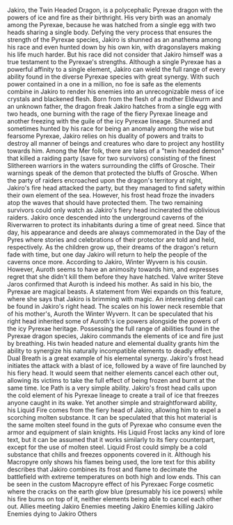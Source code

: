 Jakiro, the Twin Headed Dragon, is a polycephalic Pyrexae dragon with the powers of ice and fire as their birthright. His very birth was an anomaly among the Pyrexae, because he was hatched from a single egg with two heads sharing a single body. Defying the very process that ensures the strength of the Pyrexae species, Jakiro is shunned as an anathema among his race and even hunted down by his own kin, with dragonslayers making his life much harder.
But his race did not consider that Jakiro himself was a true testament to the Pyrexae's strengths. Although a single Pyrexae has a powerful affinity to a single element, Jakiro can wield the full range of every ability found in the diverse Pyrexae species with great synergy. With such power contained in a one in a million, no foe is safe as the elements combine in Jakiro to render his enemies into an unrecognizable mess of ice crystals and blackened flesh.
Born from the flesh of a mother Eldwurm and an unknown father, the dragon freak Jakiro hatches from a single egg with two heads, one burning with the rage of the fiery Pyrexae lineage and another freezing with the guile of the icy Pyrexae lineage. Shunned and sometimes hunted by his race for being an anomaly among the wise but fearsome Pyrexae, Jakiro relies on his duality of powers and traits to destroy all manner of beings and creatures who dare to project any hostility towards him.
Among the Mer folk, there are tales of a "twin headed demon" that killed a raiding party (save for two survivors) consisting of the finest Slithereen warriors in the waters surrounding the cliffs of Grosche. Their warnings speak of the demon that protected the bluffs of Grosche. When the party of raiders encroached upon the dragon's territory at night, Jakiro's fire head attacked the party, but they managed to find safety within their own element of the sea. However, his frost head froze the invaders atop the waves that should have protected them. The two remaining survivors could only watch as Jakiro's fiery head incinerated the oblivious raiders.
Jakiro once descended into the underground caverns of the Riverwarren to protect its inhabitants during a time of great need. Since that day, his appearance and deeds are always commemorated in the Day of the Pyres where stories and celebrations of their protector are told and held, respectively. As the children grow up, their dreams of the dragon's return fade with time, but one day Jakiro will return to help the people of the caverns once more.
According to Jakiro,  Winter Wyvern is his cousin. However, Auroth seems to have an animosity towards him, and expresses regret that she didn't kill them before they have hatched. Valve writer Steve Jaros confirmed that Auroth is indeed his mother.
As said in his bio, the Pyrexae are magical beasts. A statement from Wei expands on this feature, where she says that Jakiro is brimming with magic.
An interesting detail can be found in Jakiro's right head. The scales on his lower neck resemble that of his mother's, Auroth the Winter Wyvern. It can be speculated that his right head inherited some of Auroth's ice powers alongside the powers of the icy Pyrexae heritage.
Possessing the full range of abilities found in the Pyrexae dragon species, Jakiro commands the elements of ice and fire just by breathing. His twin headed nature and elemental duality grants him the ability to synergize his naturally incompatible elements to deadly effect.
Dual Breath is a great example of his elemental synergy. Jakiro's frost head initiates the attack with a blast of ice, followed by a wave of fire launched by his fiery head. It would seem that neither elements cancel each other out, allowing its victims to take the full effect of being frozen and burnt at the same time.
Ice Path is a very simple ability. Jakiro's frost head calls upon the cold element of his Pyrexae lineage to create a trail of ice that freezes anyone caught in its wake.
Yet another simple and straightforward ability, his  Liquid Fire comes from the fiery head of Jakiro, allowing him to expel a scorching molten substance. It can be speculated that this hot material is the same molten steel found in the guts of Pyrexae who consume even the armor and equipment of slain knights.
His  Liquid Frost lacks any kind of lore text, but it can be assumed that it works similarly to its fiery counterpart, except for the use of molten steel. Liquid Frost could simply be a cold substance that chills and freezes opponents covered in it.
Although his  Macropyre only shows his flames being used, the lore text for this ability describes that Jakiro combines its frost and flame to decimate the battlefield with extreme temperatures on both high and low ends. This can be seen in the custom  Macropyre effect of his Pyrexaec Forge cosmetic where the cracks on the earth glow blue (presumably his ice powers) while his fire burns on top of it, neither elements being able to cancel each other out.
Allies meeting Jakiro
Enemies meeting Jakiro
Enemies killing Jakiro
Enemies dying to Jakiro
Others
